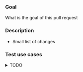 ### Goal
What is the goal of this pull request

### Description
* Small list of changes

### Test use cases
<details><summary>TODO</summary>
* step 1 <br />
* step 2 <br />
* step 3 <br />
</details>
